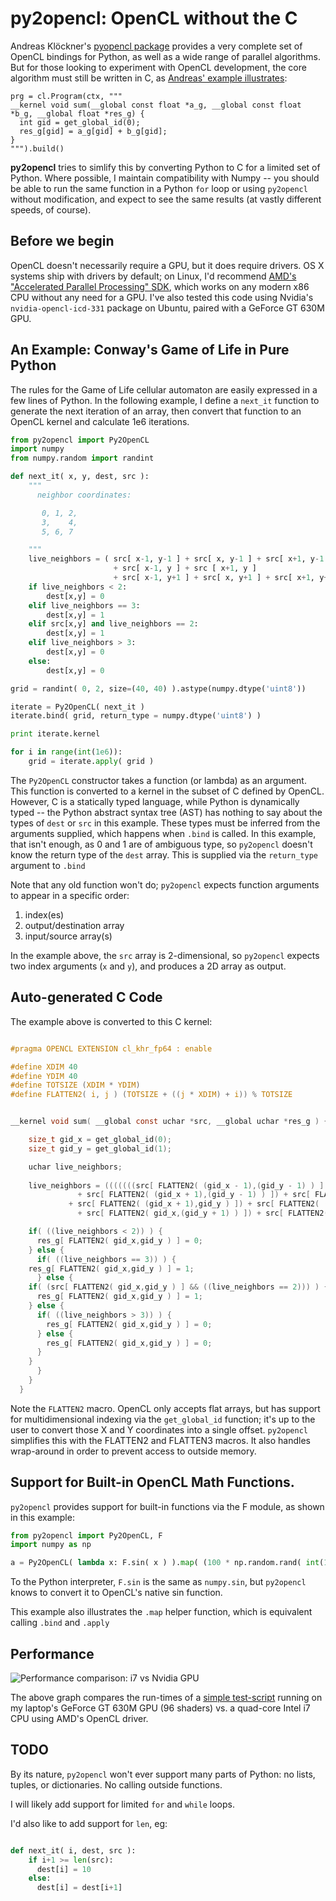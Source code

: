 # py2opencl: OpenCL without the C

Andreas Klöckner's [pyopencl package](http://mathema.tician.de/software/pyopencl/) provides a very complete set of OpenCL bindings for Python, as well as a wide range of parallel algorithms.  But for those looking to experiment with OpenCL development, the core algorithm must still be written in C, as [Andreas' example illustrates](http://documen.tician.de/pyopencl/):

```
prg = cl.Program(ctx, """
__kernel void sum(__global const float *a_g, __global const float *b_g, __global float *res_g) {
  int gid = get_global_id(0);
  res_g[gid] = a_g[gid] + b_g[gid];
}
""").build()
```

**py2opencl** tries to simlify this by converting Python to C for a limited set of Python.  Where possible, I maintain compatibility with Numpy -- you should be able to run the same function in a Python `for` loop or using `py2opencl` without modification, and expect to see the same results (at vastly different speeds, of course).


## Before we begin

OpenCL doesn't necessarily require a GPU, but it does require drivers.  OS X systems ship with drivers by default; on Linux, I'd recommend [AMD's "Accelerated Parallel Processing" SDK](http://developer.amd.com/tools-and-sdks/opencl-zone/amd-accelerated-parallel-processing-app-sdk/), which works on any modern x86 CPU without any need for a GPU.  I've also tested this code using Nvidia's `nvidia-opencl-icd-331` package on Ubuntu, paired with a GeForce GT 630M GPU.


## An Example: Conway's Game of Life in Pure Python

The rules for the Game of Life cellular automaton are easily expressed in a few lines of Python.  In the following example, I define a `next_it` function to generate the next iteration of an array, then convert that function to an OpenCL kernel and calculate 1e6 iterations.

```python
from py2opencl import Py2OpenCL
import numpy
from numpy.random import randint

def next_it( x, y, dest, src ):
    """
      neighbor coordinates:

       0, 1, 2,
       3,    4,
       5, 6, 7

    """
    live_neighbors = ( src[ x-1, y-1 ] + src[ x, y-1 ] + src[ x+1, y-1 ]
                       + src[ x-1, y ] + src [ x+1, y ]
                       + src[ x-1, y+1 ] + src[ x, y+1 ] + src[ x+1, y+1 ] )
    if live_neighbors < 2:
        dest[x,y] = 0
    elif live_neighbors == 3:
        dest[x,y] = 1
    elif src[x,y] and live_neighbors == 2:
        dest[x,y] = 1
    elif live_neighbors > 3:
        dest[x,y] = 0
    else:
        dest[x,y] = 0

grid = randint( 0, 2, size=(40, 40) ).astype(numpy.dtype('uint8'))

iterate = Py2OpenCL( next_it )
iterate.bind( grid, return_type = numpy.dtype('uint8') )

print iterate.kernel

for i in range(int(1e6)):
    grid = iterate.apply( grid )

```

The `Py2OpenCL` constructor takes a function (or lambda) as an argument.  This function is converted to a kernel in the subset of C defined by OpenCL.  However, C is a statically typed language, while Python is dynamically typed -- the Python abstract syntax tree (AST) has nothing to say about the types of `dest` or `src` in this example.   These types must be inferred from the arguments supplied, which happens when `.bind` is called.  In this example, that isn't enough, as 0 and 1 are of ambiguous type, so `py2opencl` doesn't know the return type of the `dest` array.  This is supplied via the `return_type` argument to `.bind`

Note that any old function won't do; `py2opencl` expects function arguments to appear in a specific order:

1. index(es)
2. output/destination array
3. input/source array(s)

In the example above, the `src` array is 2-dimensional, so `py2opencl` expects two index arguments (`x` and `y`), and produces a 2D array as output.


## Auto-generated C Code
The example above is converted to this C kernel:

```C

#pragma OPENCL EXTENSION cl_khr_fp64 : enable

#define XDIM 40
#define YDIM 40
#define TOTSIZE (XDIM * YDIM)
#define FLATTEN2( i, j ) (TOTSIZE + ((j * XDIM) + i)) % TOTSIZE


__kernel void sum( __global const uchar *src, __global uchar *res_g ) {

    size_t gid_x = get_global_id(0);
    size_t gid_y = get_global_id(1);

    uchar live_neighbors;
  
    live_neighbors = (((((((src[ FLATTEN2( (gid_x - 1),(gid_y - 1) ) ] + src[ FLATTEN2( gid_x,(gid_y - 1) ) ]) 
			   + src[ FLATTEN2( (gid_x + 1),(gid_y - 1) ) ]) + src[ FLATTEN2( (gid_x - 1),gid_y ) ]) 
			 + src[ FLATTEN2( (gid_x + 1),gid_y ) ]) + src[ FLATTEN2( (gid_x - 1),(gid_y + 1) ) ]) 
		       + src[ FLATTEN2( gid_x,(gid_y + 1) ) ]) + src[ FLATTEN2( (gid_x + 1),(gid_y + 1) ) ]);

    if( ((live_neighbors < 2)) ) {
      res_g[ FLATTEN2( gid_x,gid_y ) ] = 0;
    } else {
      if( ((live_neighbors == 3)) ) {
	res_g[ FLATTEN2( gid_x,gid_y ) ] = 1;
      } else {
	if( (src[ FLATTEN2( gid_x,gid_y ) ] && ((live_neighbors == 2))) ) {
	  res_g[ FLATTEN2( gid_x,gid_y ) ] = 1;
	} else {
	  if( ((live_neighbors > 3)) ) {
	    res_g[ FLATTEN2( gid_x,gid_y ) ] = 0;
	  } else {
	    res_g[ FLATTEN2( gid_x,gid_y ) ] = 0;
	  }
	}
      }
    }
  }
```

Note the `FLATTEN2` macro.  OpenCL only accepts flat arrays, but has support for multidimensional indexing via the `get_global_id` function; it's up to the user to convert those X and Y coordinates into a single offset.  `py2opencl` simplifies this with the FLATTEN2 and FLATTEN3 macros.  It also handles wrap-around in order to prevent access to outside memory.


## Support for Built-in OpenCL Math Functions.

`py2opencl` provides support for built-in functions via the F module, as shown in this example:

```python
from py2opencl import Py2OpenCL, F
import numpy as np

a = Py2OpenCL( lambda x: F.sin( x ) ).map( (100 * np.random.rand( int(1e3) )).astype('int64') )
```

To the Python interpreter, `F.sin` is the same as `numpy.sin`, but `py2opencl` knows to convert it to OpenCL's native sin function.

This example also illustrates the `.map` helper function, which is equivalent calling `.bind` and `.apply`


## Performance

![Performance comparison: i7 vs Nvidia GPU](https://github.com/hervold/py2opencl/blob/master/docs/opencl_times.png)

The above graph compares the run-times of a [simple test-script](https://github.com/hervold/py2opencl/blob/master/py2opencl/test/timing.py) running on my laptop's GeForce GT 630M GPU (96 shaders) vs. a quad-core Intel i7 CPU using AMD's OpenCL driver.


## TODO

By its nature, `py2opencl` won't ever support many parts of Python: no lists, tuples, or dictionaries.  No calling outside functions.

I will likely add support for limited `for` and `while` loops.

I'd also like to add support for `len`, eg:

```python

def next_it( i, dest, src ):
    if i+1 >= len(src):
      dest[i] = 10
    else:
      dest[i] = dest[i+1]
```
